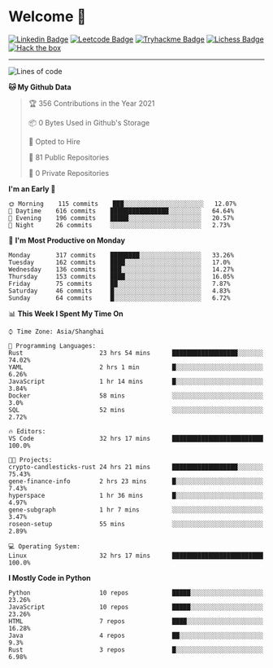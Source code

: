 # Welcome 👋

[![Linkedin Badge](https://img.shields.io/badge/-PedroTorres-blue?style=flat-square&logo=Linkedin&logoColor=white&link=https://www.linkedin.com/in/PedroTorres/)](https://www.linkedin.com/in/pedro-torres-cruz/)
[![Leetcode Badge](https://img.shields.io/badge/profile-leetcode-green)](https://leetcode.com/corfucinas/)
[![Tryhackme Badge](https://img.shields.io/badge/profile-tryhackme-blue)](https://tryhackme.com/p/Corfucinas/)
[![Lichess Badge](https://img.shields.io/badge/challenge_me-lichess-yellow)](https://lichess.org/@/Corfucinas)
[![Hack the box](https://img.shields.io/badge/hack_the_box-profile-red)](https://www.hackthebox.eu/profile/375826)

---

<!--START_SECTION:waka-->
![Lines of code](https://img.shields.io/badge/From%20Hello%20World%20I%27ve%20Written-1.5%20million%20lines%20of%20code-blue)

**🐱 My Github Data** 

> 🏆 356 Contributions in the Year 2021
 > 
> 📦 0 Bytes Used in Github's Storage 
 > 
> 💼 Opted to Hire
 > 
> 📜 81 Public Repositories 
 > 
> 🔑 0 Private Repositories  
 > 
**I'm an Early 🐤** 

```text
🌞 Morning    115 commits    ███░░░░░░░░░░░░░░░░░░░░░░   12.07% 
🌆 Daytime    616 commits    ████████████████░░░░░░░░░   64.64% 
🌃 Evening    196 commits    █████░░░░░░░░░░░░░░░░░░░░   20.57% 
🌙 Night      26 commits     ░░░░░░░░░░░░░░░░░░░░░░░░░   2.73%

```
📅 **I'm Most Productive on Monday** 

```text
Monday       317 commits    ████████░░░░░░░░░░░░░░░░░   33.26% 
Tuesday      162 commits    ████░░░░░░░░░░░░░░░░░░░░░   17.0% 
Wednesday    136 commits    ███░░░░░░░░░░░░░░░░░░░░░░   14.27% 
Thursday     153 commits    ████░░░░░░░░░░░░░░░░░░░░░   16.05% 
Friday       75 commits     ██░░░░░░░░░░░░░░░░░░░░░░░   7.87% 
Saturday     46 commits     █░░░░░░░░░░░░░░░░░░░░░░░░   4.83% 
Sunday       64 commits     █░░░░░░░░░░░░░░░░░░░░░░░░   6.72%

```


📊 **This Week I Spent My Time On** 

```text
⌚︎ Time Zone: Asia/Shanghai

💬 Programming Languages: 
Rust                     23 hrs 54 mins      ██████████████████░░░░░░░   74.02% 
YAML                     2 hrs 1 min         █░░░░░░░░░░░░░░░░░░░░░░░░   6.26% 
JavaScript               1 hr 14 mins        █░░░░░░░░░░░░░░░░░░░░░░░░   3.84% 
Docker                   58 mins             ░░░░░░░░░░░░░░░░░░░░░░░░░   3.0% 
SQL                      52 mins             ░░░░░░░░░░░░░░░░░░░░░░░░░   2.72%

🔥 Editors: 
VS Code                  32 hrs 17 mins      █████████████████████████   100.0%

🐱‍💻 Projects: 
crypto-candlesticks-rust 24 hrs 21 mins      ██████████████████░░░░░░░   75.43% 
gene-finance-info        2 hrs 23 mins       █░░░░░░░░░░░░░░░░░░░░░░░░   7.43% 
hyperspace               1 hr 36 mins        █░░░░░░░░░░░░░░░░░░░░░░░░   4.97% 
gene-subgraph            1 hr 7 mins         ░░░░░░░░░░░░░░░░░░░░░░░░░   3.47% 
roseon-setup             55 mins             ░░░░░░░░░░░░░░░░░░░░░░░░░   2.89%

💻 Operating System: 
Linux                    32 hrs 17 mins      █████████████████████████   100.0%

```

**I Mostly Code in Python** 

```text
Python                   10 repos            █████░░░░░░░░░░░░░░░░░░░░   23.26% 
JavaScript               10 repos            █████░░░░░░░░░░░░░░░░░░░░   23.26% 
HTML                     7 repos             ████░░░░░░░░░░░░░░░░░░░░░   16.28% 
Java                     4 repos             ██░░░░░░░░░░░░░░░░░░░░░░░   9.3% 
Rust                     3 repos             █░░░░░░░░░░░░░░░░░░░░░░░░   6.98%

```



<!--END_SECTION:waka-->
